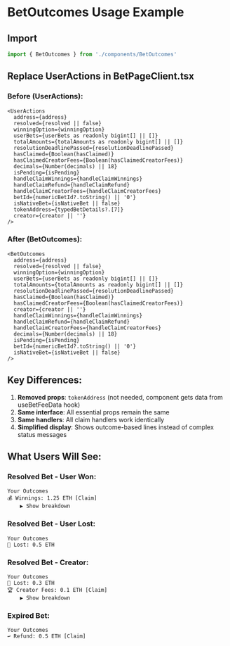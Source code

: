 # BetOutcomes Usage Example

## Import
```typescript
import { BetOutcomes } from './components/BetOutcomes'
```

## Replace UserActions in BetPageClient.tsx

### Before (UserActions):
```tsx
<UserActions
  address={address}
  resolved={resolved || false}
  winningOption={winningOption}
  userBets={userBets as readonly bigint[] || []}
  totalAmounts={totalAmounts as readonly bigint[] || []}
  resolutionDeadlinePassed={resolutionDeadlinePassed}
  hasClaimed={Boolean(hasClaimed)}
  hasClaimedCreatorFees={Boolean(hasClaimedCreatorFees)}
  decimals={Number(decimals) || 18}
  isPending={isPending}
  handleClaimWinnings={handleClaimWinnings}
  handleClaimRefund={handleClaimRefund}
  handleClaimCreatorFees={handleClaimCreatorFees}
  betId={numericBetId?.toString() || '0'}
  isNativeBet={isNativeBet || false}
  tokenAddress={typedBetDetails?.[7]}
  creator={creator || ''}
/>
```

### After (BetOutcomes):
```tsx
<BetOutcomes
  address={address}
  resolved={resolved || false}
  winningOption={winningOption}
  userBets={userBets as readonly bigint[] || []}
  totalAmounts={totalAmounts as readonly bigint[] || []}
  resolutionDeadlinePassed={resolutionDeadlinePassed}
  hasClaimed={Boolean(hasClaimed)}
  hasClaimedCreatorFees={Boolean(hasClaimedCreatorFees)}
  creator={creator || ''}
  handleClaimWinnings={handleClaimWinnings}
  handleClaimRefund={handleClaimRefund}
  handleClaimCreatorFees={handleClaimCreatorFees}
  decimals={Number(decimals) || 18}
  isPending={isPending}
  betId={numericBetId?.toString() || '0'}
  isNativeBet={isNativeBet || false}
/>
```

## Key Differences:
1. **Removed props**: `tokenAddress` (not needed, component gets data from useBetFeeData hook)
2. **Same interface**: All essential props remain the same
3. **Same handlers**: All claim handlers work identically
4. **Simplified display**: Shows outcome-based lines instead of complex status messages

## What Users Will See:

### Resolved Bet - User Won:
```
Your Outcomes
💰 Winnings: 1.25 ETH [Claim]
    ▶ Show breakdown
```

### Resolved Bet - User Lost:
```
Your Outcomes  
💸 Lost: 0.5 ETH
```

### Resolved Bet - Creator:
```
Your Outcomes
💸 Lost: 0.3 ETH
🏆 Creator Fees: 0.1 ETH [Claim]
    ▶ Show breakdown
```

### Expired Bet:
```
Your Outcomes
↩️ Refund: 0.5 ETH [Claim]
```